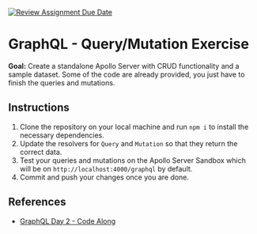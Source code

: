 [![Review Assignment Due Date](https://classroom.github.com/assets/deadline-readme-button-22041afd0340ce965d47ae6ef1cefeee28c7c493a6346c4f15d667ab976d596c.svg)](https://classroom.github.com/a/JAS7YyQc)
# GraphQL - Query/Mutation Exercise

**Goal:** Create a standalone Apollo Server with CRUD functionality and a sample dataset. Some of the code are already provided, you just have to finish the queries and mutations.

## Instructions

1. Clone the repository on your local machine and run `npm i` to install the necessary dependencies.
2. Update the resolvers for `Query` and `Mutation` so that they return the correct data.
3. Test your queries and mutations on the Apollo Server Sandbox which will be on `http://localhost:4000/graphql` by default.
4. Commit and push your changes once you are done.

## References

- [GraphQL Day 2 - Code Along](https://github.com/elmerdotdev/ciccc-node-js-graphql-day-2-code-along/blob/main/src/serverUserTodos.txt)
